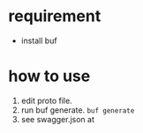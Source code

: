
# requirement

* install buf

# how to use

1. edit proto file. [](example/echo.proto)
2. run buf generate. `buf generate`
3. see swagger.json at [](gen/openapiv2/example/echo.swagger.json)